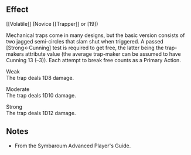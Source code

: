 ## Effect
[[Volatile]] (Novice [[Trapper]] or \[19\])

Mechanical traps come in many designs, but the basic version consists of two jagged semi-circles that slam shut when triggered. A passed [Strong←Cunning] test is required to get free, the latter being the trap-makers attribute value (the average trap-maker can be assumed to have Cunning 13 (–3)). Each attempt to break free counts as a Primary Action.

Weak<br>The trap deals 1D8 damage.

Moderate<br>The trap deals 1D10 damage.

Strong<br>The trap deals 1D12 damage.
## Notes
* From the Symbaroum Advanced Player's Guide.
